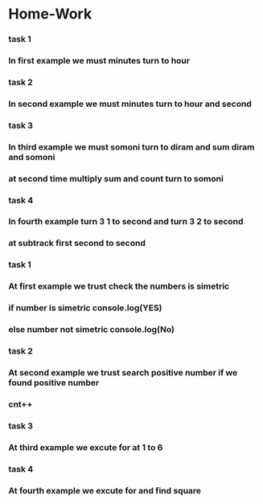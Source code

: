 # Home-Work
### task 1
### In first example we must minutes turn to hour
### task 2
### In second example we must minutes turn to hour and second
### task 3
### In third example we must somoni turn to diram and sum diram and somoni
### at second time multiply sum and count turn to somoni
### task 4
### In fourth example turn 3 1 to second and turn 3 2 to second 
### at subtrack first second to second


### task 1
### At first example we trust check the numbers is simetric
### if number is simetric console.log(YES)
### else number not simetric console.log(No)
### task 2
### At second example we trust search positive number if we found positive number 
### cnt++
### task 3
### At third example we excute for at 1 to 6
### task 4
### At fourth example we excute for and find square